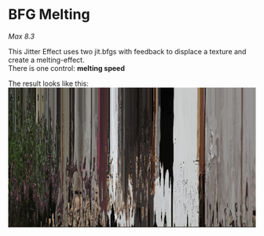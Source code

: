 # BFG Melting

*Max 8.3*

This Jitter Effect uses two jit.bfgs with feedback to displace a texture and create a melting-effect.<br/> 
There is one control: **melting speed**<br/>


The result looks like this:<br/>
![Resulting image](/picture/bfg_melting.png)